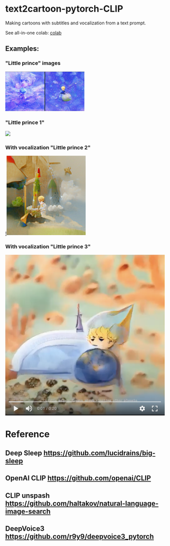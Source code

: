 # text2cartoon-pytorch-CLIP
Making cartoons with subtitles and vocalization from a text prompt. 

See all-in-one colab:
[colab](https://colab.research.google.com/drive/1Q4SsxATMKe7XpbGinIlOFoq4r7XNZUYm?usp=sharing)



## Examples:

### "Little prince" images
<img src="https://github.com/ZackPashkin/text2cartoon-pytorch-CLIP/blob/main/examples/Screenshot_20210221-235232_Photos.jpg" width="250"  />


### "Little prince 1"
<img src="https://github.com/ZackPashkin/text2cartoon-pytorch-CLIP/blob/main/examples/little_prince%20(1).gif" width="250"  />


### With vocalization "Little prince 2"
[!<img src="https://github.com/ZackPashkin/text2cartoon-pytorch-CLIP/blob/main/examples/Little_prince__build_a_rocket%20(2).png" width="250"/>](https://photos.app.goo.gl/W7rC4GPStXgUGHUk9)


### With vocalization "Little prince 3"

[![Example 3](https://github.com/ZackPashkin/text2cartoon-pytorch-CLIP/blob/main/examples/Screenshot%202021-02-23%20at%2001.33.34.png)](https://photos.app.goo.gl/DKzGoajGnDgq84eW8)


# Reference
##  Deep Sleep https://github.com/lucidrains/big-sleep
## OpenAI CLIP https://github.com/openai/CLIP
## CLIP unspash https://github.com/haltakov/natural-language-image-search
## DeepVoice3 https://github.com/r9y9/deepvoice3_pytorch


